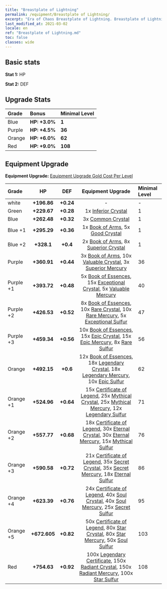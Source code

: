 ```yaml
---
title: "Breastplate of Lightning"
permalink: /equipment/Breastplate of Lightning/
excerpt: "Era of Chaos Breastplate of Lightning. Breastplate of Lightning"
last_modified_at: 2021-03-02
locale: en
ref: "Breastplate of Lightning.md"
toc: false
classes: wide
---
```


## Basic stats
 **Stat 1:** HP

 **Stat 2:** DEF

## Upgrade Stats

  |     Grade    |   Bonus | Minimal Level | 
  |:-------------|:--------|:--------------| 
  | Blue | **HP: +3.0%** | **1** | 
  | Purple | **HP: +4.5%** | **36** | 
  | Orange | **HP: +6.0%** | **62** | 
  | Red | **HP: +9.0%** | **108** | 


## Equipment Upgrade
 **Equipment Upgrade:** [Equipment Upgrade Gold Cost Per Level](/equipment/EquipmentUpgradeCostPerLevel/) 

  |          Grade      | HP | DEF | Equipment Upgrade | Minimal Level |
  |:--------------------|:---------:|:---------:|:----------------:|:--------------|
  | white | **+196.86** | **+0.24** | - | - |
  | Green | **+229.67** | **+0.28** | 1x [Inferior Crystal](/Items/mat_45/) | 1 |
  | Blue | **+262.48** | **+0.32** | 3x [Common Crystal](/Items/mat_85/) | 1 |
  | Blue +1 | **+295.29** | **+0.36** | 1x [Book of Arms](/Items/mat_32/), 5x [Good Crystal](/Items/mat_16/) | 1 |
  | Blue +2 | **+328.1** | **+0.4** | 2x [Book of Arms](/Items/mat_71/), 8x [Superior Crystal](/Items/mat_56/) | 1 |
  | Purple | **+360.91** | **+0.44** | 3x [Book of Arms](/Items/mat_6/), 10x [Valuable Crystal](/Items/mat_95/), 3x [Superior Mercury](/Items/mat_15/) | 36 |
  | Purple +1 | **+393.72** | **+0.48** | 5x [Book of Essences](/Items/mat_44/), 15x [Exceptional Crystal](/Items/mat_33/), 5x [Valuable Mercury](/Items/mat_58/) | 40 |
  | Purple +2 | **+426.53** | **+0.52** | 8x [Book of Essences](/Items/mat_84/), 10x [Rare Crystal](/Items/mat_68/), 10x [Rare Mercury](/Items/mat_29/), 5x [Exceptional Sulfur](/Items/mat_1/) | 47 |
  | Purple +3 | **+459.34** | **+0.56** | 10x [Book of Essences](/Items/mat_20/), 15x [Epic Crystal](/Items/mat_5/), 15x [Epic Mercury](/Items/mat_70/), 8x [Rare Sulfur](/Items/mat_46/) | 56 |
  | Orange | **+492.15** | **+0.6** | 12x [Book of Essences](/Items/mat_60/), 18x [Legendary Crystal](/Items/mat_48/), 18x [Legendary Mercury](/Items/mat_3/), 10x [Epic Sulfur](/Items/mat_83/) | 62 |
  | Orange +1 | **+524.96** | **+0.64** | 15x [Certificate of Legend](/Items/mat_96/), 25x [Mythical Crystal](/Items/mat_61/), 25x [Mythical Mercury](/Items/mat_50/), 12x [Legendary Sulfur](/Items/mat_18/) | 71 |
  | Orange +2 | **+557.77** | **+0.68** | 18x [Certificate of Legend](/Items/mat_25/), 30x [Eternal Crystal](/Items/mat_19/), 30x [Eternal Mercury](/Items/mat_62/), 15x [Mythical Sulfur](/Items/mat_35/) | 76 |
  | Orange +3 | **+590.58** | **+0.72** | 21x [Certificate of Legend](/Items/mat_38/), 35x [Secret Crystal](/Items/mat_51/), 35x [Secret Mercury](/Items/mat_22/), 18x [Eternal Sulfur](/Items/mat_97/) | 86 |
  | Orange +4 | **+623.39** | **+0.76** | 24x [Certificate of Legend](/Items/mat_100/), 40x [Soul Crystal](/Items/mat_64/), 40x [Soul Mercury](/Items/mat_34/), 25x [Secret Sulfur](/Items/mat_7/) | 95 |
  | Orange +5 | **+672.605** | **+0.82** | 50x [Certificate of Legend](/Items/mat_11/), 80x [Star Crystal](/Items/mat_26/), 80x [Star Mercury](/Items/mat_98/), 50x [Soul Sulfur](/Items/mat_73/) | 103 |
  | Red | **+754.63** | **+0.92** | 100x [Legendary Certificate](/Items/mat_76/), 150x [Radiant Crystal](/Items/mat_37/), 150x [Radiant Mercury](/Items/mat_24/), 100x [Star Sulfur](/Items/mat_101/) | 108 |

